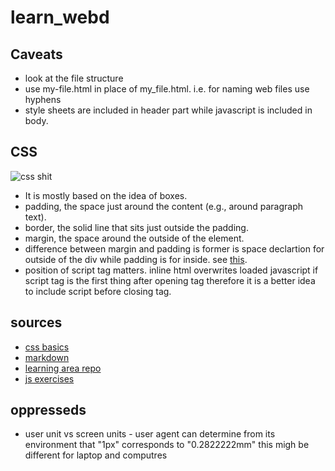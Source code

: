 # learn_webd

## Caveats

- look at the file structure
- use my-file.html in place of my_file.html. i.e. for naming web files use hyphens
- style sheets are included in header part while javascript is included in body.

## CSS
![css shit](https://mdn.mozillademos.org/files/9461/css-declaration-small.png)
- It is mostly based on the idea of boxes.
- padding, the space just around the content (e.g., around paragraph text).
- border, the solid line that sits just outside the padding.
- margin, the space around the outside of the element.
- difference between margin and padding is former is space 
declartion for outside of the div while padding is for inside. see [this](https://www.pluralsight.com/blog/creative-professional/whats-difference-margin-padding).
- position of script tag matters. inline html overwrites loaded javascript if script tag is the first thing after <body> opening tag
therefore it is a better idea to include script before </body> closing tag.
##


## sources

- [css basics](https://developer.mozilla.org/en-US/docs/Learn/Getting_started_with_the_web/CSS_basics)
- [markdown](https://guides.github.com/features/mastering-markdown/)
- [learning area repo](https://github.com/mdn/learning-area/)
- [js exercises](https://learnjavascript.online/app.html)

## oppresseds

- user unit vs screen units - user agent can determine from its environment that "1px" corresponds to "0.2822222mm" this migh be different for laptop and computres

